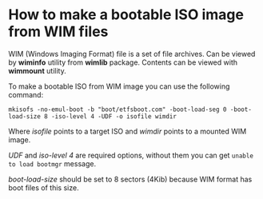# How to make a bootable ISO image from WIM files

WIM (Windows Imaging Format) file is a set of file archives. Can be viewed by **wiminfo** utility from **wimlib** package. Contents can be viewed
with **wimmount** utility.

To make a bootable ISO from WIM image you can use the following command:

`mkisofs -no-emul-boot -b "boot/etfsboot.com" -boot-load-seg 0 -boot-load-size 8 -iso-level 4 -UDF -o isofile wimdir`

Where *isofile* points to a target ISO and *wimdir* points to a mounted WIM image.

*UDF* and *iso-level 4* are required options, without them you can get `unable to load bootmgr` message.

*boot-load-size* should be set to 8 sectors (4Kib) because WIM format has boot files of this size.

